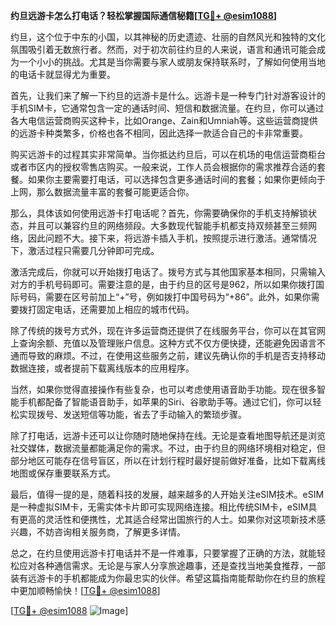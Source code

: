 **约旦远游卡怎么打电话？轻松掌握国际通信秘籍[[TG💪+ @esim1088](https://t.me/s/esim1088)]**

约旦，这个位于中东的小国，以其神秘的历史遗迹、壮丽的自然风光和独特的文化氛围吸引着无数旅行者。然而，对于初次前往约旦的人来说，语言和通讯可能会成为一个小小的挑战。尤其是当你需要与家人或朋友保持联系时，了解如何使用当地的电话卡就显得尤为重要。

首先，让我们来了解一下约旦的远游卡是什么。远游卡是一种专门针对游客设计的手机SIM卡，它通常包含一定的通话时间、短信和数据流量。在约旦，你可以通过各大电信运营商购买这种卡，比如Orange、Zain和Umniah等。这些运营商提供的远游卡种类繁多，价格也各不相同，因此选择一款适合自己的卡非常重要。

购买远游卡的过程其实非常简单。当你抵达约旦后，可以在机场的电信运营商柜台或者市区内的授权零售店购买。一般来说，工作人员会根据你的需求推荐合适的套餐。如果你主要需要打电话，可以选择包含更多通话时间的套餐；如果你更倾向于上网，那么数据流量丰富的套餐可能更适合你。

那么，具体该如何使用远游卡打电话呢？首先，你需要确保你的手机支持解锁状态，并且可以兼容约旦的网络频段。大多数现代智能手机都支持双频甚至三频网络，因此问题不大。接下来，将远游卡插入手机，按照提示进行激活。通常情况下，激活过程只需要几分钟即可完成。

激活完成后，你就可以开始拨打电话了。拨号方式与其他国家基本相同，只需输入对方的手机号码即可。需要注意的是，由于约旦的区号是962，所以如果你拨打国际号码，需要在区号前加上“+”号，例如拨打中国号码为“+86”。此外，如果你需要拨打固定电话，还需要加上相应的城市代码。

除了传统的拨号方式外，现在许多运营商还提供了在线服务平台，你可以在其官网上查询余额、充值以及管理账户信息。这种方式不仅方便快捷，还能避免因语言不通而导致的麻烦。不过，在使用这些服务之前，建议先确认你的手机是否支持移动数据连接，或者提前下载离线版本的应用程序。

当然，如果你觉得直接操作有些复杂，也可以考虑使用语音助手功能。现在很多智能手机都配备了智能语音助手，如苹果的Siri、谷歌助手等。通过它们，你可以轻松实现拨号、发送短信等功能，省去了手动输入的繁琐步骤。

除了打电话，远游卡还可以让你随时随地保持在线。无论是查看地图导航还是浏览社交媒体，数据流量都能满足你的需求。不过，由于约旦的网络环境相对稳定，但部分地区可能存在信号盲区，所以在计划行程时最好提前做好准备，比如下载离线地图或保存重要联系方式。

最后，值得一提的是，随着科技的发展，越来越多的人开始关注eSIM技术。eSIM是一种虚拟SIM卡，无需实体卡片即可实现网络连接。相比传统SIM卡，eSIM具有更高的灵活性和便携性，尤其适合经常出国旅行的人士。如果你对这项新技术感兴趣，不妨咨询相关服务商，了解更多详情。

总之，在约旦使用远游卡打电话并不是一件难事，只要掌握了正确的方法，就能轻松应对各种通信需求。无论是与家人分享旅途趣事，还是查找当地美食推荐，一部装有远游卡的手机都能成为你最忠实的伙伴。希望这篇指南能帮助你在约旦的旅程中更加顺畅愉快！[[TG💪+ @esim1088](https://t.me/s/esim1088)]

[[TG💪+ @esim1088](https://t.me/s/esim1088) ![Image](https://i.postimg.cc/4NQfJmqS/Snipaste-2025-05-13-00-14-12.png)]